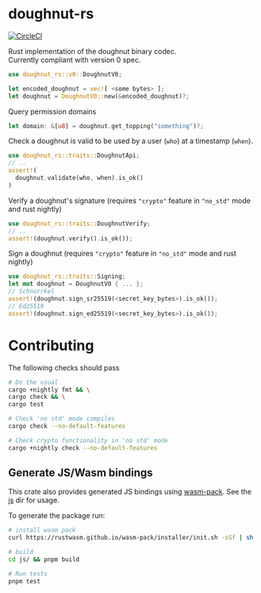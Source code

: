 # doughnut-rs
[![CircleCI](https://circleci.com/gh/cennznet/doughnut-rs.svg?style=svg)](https://circleci.com/gh/cennznet/doughnut-rs)  

Rust implementation of the doughnut binary codec.  
Currently compliant with version 0 spec.  

```rust
use doughnut_rs::v0::DoughnutV0;

let encoded_doughnut = vec![ <some bytes> ];
let doughnut = DoughnutV0::new(&encoded_doughnut)?;
```

Query permission domains
```rust
let domain: &[u8] = doughnut.get_topping("something")?;
```

Check a doughnut is valid to be used by a user (`who`) at a timestamp (`when`).  
```rust
use doughnut_rs::traits::DoughnutApi;
// ..
assert!(
  doughnut.validate(who, when).is_ok()
)
```

Verify a doughnut's signature (requires `"crypto"` feature in `"no_std"` mode and rust nightly)
```rust
use doughnut_rs::traits::DoughnutVerify;
// ..
assert!(doughnut.verify().is_ok());
```

Sign a doughnut (requires `"crypto"` feature in `"no_std"` mode and rust nightly)
```rust
use doughnut_rs::traits::Signing;
let mut doughnut = DoughnutV0 { ... };
// Schnorrkel
assert!(doughnut.sign_sr25519(<secret_key_bytes>).is_ok());
// Ed25519
assert!(doughnut.sign_ed25519(<secret_key_bytes>).is_ok());
```

# Contributing
The following checks should pass  
```bash
# Do the usual
cargo +nightly fmt && \
cargo check && \
cargo test

# Check 'no std' mode compiles
cargo check --no-default-features

# Check crypto functionality in 'no std' mode
cargo +nightly check --no-default-features
```

## Generate JS/Wasm bindings
This crate also provides generated JS bindings using [wasm-pack](https://rustwasm.github.io/docs/wasm-pack/).
See the [js](js/README.md) dir for usage.

To generate the package run:
```bash
# install wasm pack
curl https://rustwasm.github.io/wasm-pack/installer/init.sh -sSf | sh

# build
cd js/ && pnpm build

# Run tests
pnpm test
```
